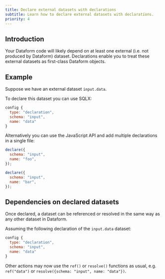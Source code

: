 ```yaml
---
title: Declare external datasets with declarations
subtitle: Learn how to declare external datasets with declarations.
priority: 4
---
```


## Introduction

Your Dataform code will likely depend on at least one external (i.e. not produced by Dataform) dataset.
Declarations enable you to treat these external datasets as first-class Dataform objects.

## Example

Suppose we have an external dataset `input.data`.

To declare this dataset you can use SQLX:

```js
config {
  type: "declaration",
  schema: "input",
  name: "data"
}
```

Alternatively you can use the JavaScript API and add multiple declarations in a single file:

```js
declare({
  schema: "input",
  name: "foo",
});

declare({
  schema: "input",
  name: "bar",
});
```

## Dependencies on declared datasets

Once declared, a dataset can be referenced or resolved in the same way as any other dataset in Dataform.

Assuming the following declaration of the `input.data` dataset:

```js
config {
  type: "declaration",
  schema: "input",
  name: "data"
}
```

Other actions may now use the `ref()` or `resolve()` functions as usual, e.g. `ref("data")` or `resolve({schema: "input", name: "data"})`.
